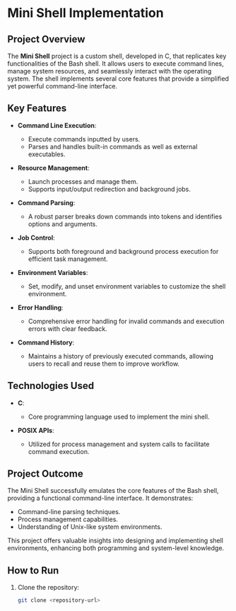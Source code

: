 # Mini Shell Implementation

## Project Overview
The **Mini Shell** project is a custom shell, developed in C, that replicates key functionalities of the Bash shell. It allows users to execute command lines, manage system resources, and seamlessly interact with the operating system. The shell implements several core features that provide a simplified yet powerful command-line interface.

## Key Features

- **Command Line Execution**: 
  - Execute commands inputted by users.
  - Parses and handles built-in commands as well as external executables.

- **Resource Management**: 
  - Launch processes and manage them.
  - Supports input/output redirection and background jobs.

- **Command Parsing**: 
  - A robust parser breaks down commands into tokens and identifies options and arguments.

- **Job Control**: 
  - Supports both foreground and background process execution for efficient task management.

- **Environment Variables**: 
  - Set, modify, and unset environment variables to customize the shell environment.

- **Error Handling**: 
  - Comprehensive error handling for invalid commands and execution errors with clear feedback.

- **Command History**: 
  - Maintains a history of previously executed commands, allowing users to recall and reuse them to improve workflow.

## Technologies Used

- **C**: 
  - Core programming language used to implement the mini shell.

- **POSIX APIs**: 
  - Utilized for process management and system calls to facilitate command execution.

## Project Outcome
The Mini Shell successfully emulates the core features of the Bash shell, providing a functional command-line interface. It demonstrates:
- Command-line parsing techniques.
- Process management capabilities.
- Understanding of Unix-like system environments.

This project offers valuable insights into designing and implementing shell environments, enhancing both programming and system-level knowledge.

## How to Run

1. Clone the repository:
   ```bash
   git clone <repository-url>
